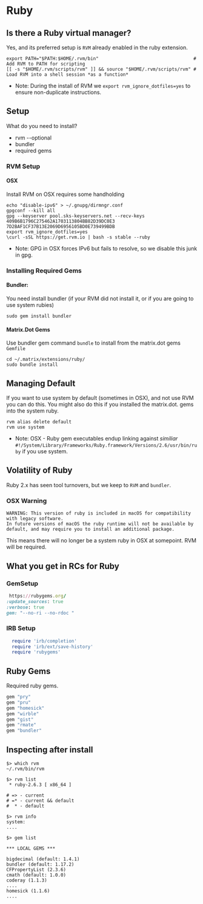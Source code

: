 # Ruby

## Is there a Ruby virtual manager?

Yes, and its preferred setup is `RVM` already enabled in the ruby extension.

```shell
export PATH="$PATH:$HOME/.rvm/bin"                                   # Add RVM to PATH for scripting
[[ -s "$HOME/.rvm/scripts/rvm" ]] && source "$HOME/.rvm/scripts/rvm" # Load RVM into a shell session *as a function*
```
* Note: During the install of RVM we `export rvm_ignore_dotfiles=yes` to ensure non-duplicate instructions.

## Setup

What do you need to install?

* rvm --optional
* bundler
* required gems

### RVM Setup

#### OSX 

Install RVM on OSX requires some handholding

```shell
echo "disable-ipv6" > ~/.gnupg/dirmngr.conf
gpgconf --kill all
gpg --keyserver pool.sks-keyservers.net --recv-keys 409B6B1796C275462A1703113804BB82D39DC0E3 7D2BAF1CF37B13E2069D6956105BD0E739499BDB
export rvm_ignore_dotfiles=yes
\curl -sSL https://get.rvm.io | bash -s stable --ruby
```

* Note: GPG in OSX forces IPv6 but fails to resolve, so we disable this junk in gpg.

### Installing Required Gems

#### Bundler:

You need install bundler (if your RVM did not install it, or if you are going to use system rubies)

`sudo gem install bundler`

#### Matrix.Dot Gems

Use bundler gem command `bundle` to install from the matrix.dot gems `Gemfile`

```shell
cd ~/.matrix/extensions/ruby/ 
sudo bundle install
```

## Managing Default

If you want to use system by default (sometimes in OSX), and not use RVM you can do this. You might also do this if you installed the matrix.dot. gems into the system ruby.

```
rvm alias delete default
rvm use system
```

* Note: OSX - Ruby gem executables endup linking against *similiar* `#!/System/Library/Frameworks/Ruby.framework/Versions/2.6/usr/bin/ruby` if you use system.

## Volatility of Ruby

Ruby 2.x has seen tool turnovers, but we keep to `RVM` and `bundler`.

### OSX Warning

```
WARNING: This version of ruby is included in macOS for compatibility with legacy software.
In future versions of macOS the ruby runtime will not be available by
default, and may require you to install an additional package.
```

This means there will no longer be a system ruby in OSX at somepoint. RVM will be required.

## What you get in RCs for Ruby

### GemSetup

```ruby
 https://rubygems.org/
:update_sources: true
:verbose: true
gem: "--no-ri --no-rdoc "
```

### IRB Setup

```ruby
  require 'irb/completion'
  require 'irb/ext/save-history'
  require 'rubygems'
```

## Ruby Gems

Required ruby gems.

```ruby
gem "pry"
gem "pru"
gem "homesick"
gem "wirble"
gem "gist"
gem "rmate"
gem "bundler"
```

## Inspecting after install

```shell
$> which rvm
~/.rvm/bin/rvm

$> rvm list
 * ruby-2.6.3 [ x86_64 ]

# => - current
# =* - current && default
#  * - default

$> rvm info
system: 
....

$> gem list

*** LOCAL GEMS ***

bigdecimal (default: 1.4.1)
bundler (default: 1.17.2)
CFPropertyList (2.3.6)
cmath (default: 1.0.0)
coderay (1.1.3)
....
homesick (1.1.6)
....
```
